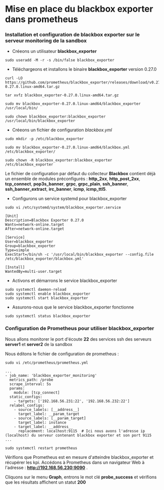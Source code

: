 # Mise en place du blackbox exporter dans prometheus

### Installation et configuration de blackbox exporter sur le serveur monitoring de la sandbox

- Créeons un utilisateur **blackbox_exporter** 

```
sudo useradd -M -r -s /bin/false blackbox_exporter
```

- Téléchargeons et installons le binaire **blackbox_exporter** version 0.27.0

```
curl -LO https://github.com/prometheus/blackbox_exporter/releases/download/v0.27.0/blackbox_exporter-0.27.0.linux-amd64.tar.gz
```

```
tar xvfz blackbox_exporter-0.27.0.linux-amd64.tar.gz
```

```
sudo mv blackbox_exporter-0.27.0.linux-amd64/blackbox_exporter /usr/local/bin/
```

```
sudo chown blackbox_exporter:blackbox_exporter /usr/local/bin/blackbox_exporter
```

- Créeons un fichier de configuration *blackbox.yml*

```
sudo mkdir -p /etc/blackbox_exporter
```

```
sudo mv blackbox_exporter-0.27.0.linux-amd64/blackbox.yml /etc/blackbox_exporter/
```

```
sudo chown -R blackbox_exporter:blackbox_exporter /etc/blackbox_exporter
```

Le fichier de configuration par défaut du collecteur **Blackbox** contient déjà un ensemble de modules préconfigurés : **http_2xx**, **http_post_2xx**, **tcp_connect**, **pop3s_banner**, **grpc**, **grpc_plain**, **ssh_banner**, **ssh_banner_extract**, **irc_banner**, **icmp**, **icmp_ttl5**.

- Configurons un service systemd pour blackbox_exporter

```
sudo vi /etc/systemd/system/blackbox_exporter.service
```

```
[Unit]
Description=Blackbox Exporter 0.27.0
Wants=network-online.target
After=network-online.target

[Service]
User=blackbox_exporter
Group=blackbox_exporter
Type=simple
ExecStart=/bin/sh -c '/usr/local/bin/blackbox_exporter --config.file /etc/blackbox_exporter/blackbox.yml'

[Install]
WantedBy=multi-user.target
```

- Activons et démarrons le service blackbox_exporter

```
sudo systemctl daemon-reload
sudo systemctl enable blackbox_exporter
sudo systemctl start blackbox_exporter
```

- Assurons-nous que le service blackbox_exporter fonctionne

```
sudo systemctl status blackbox_exporter
```

### Configuration de Prometheus pour utiliser blackbox_exporter

Nous allons monitorer le port d'écoute **22** des services ssh des serveurs **server1** et **server2** de la sandbox

Nous éditons le fichier de configuration de prometheus :

```
sudo vi /etc/prometheus/prometheus.yml
```

```
...
- job_name: 'blackbox_exporter_monitoring'
  metrics_path: /probe
  scrape_interval: 5s
  params:
    module: [tcp_connect]
  static_configs:
    - targets: ['192.168.56.231:22', '192.168.56.232:22']
  relabel_configs:
    - source_labels: [__address__]
      target_label: __param_target
    - source_labels: [__param_target]
      target_label: instance
    - target_label: __address__
      replacement: localhost:9115  # Ici nous avons l'adresse ip (localhost) du serveur contenant blackbox exporter et son port 9115
... 
```

```
sudo systemctl restart prometheus
```

Vérifions que Prometheus est en mesure d'atteindre blackbox_exporter et récupérer les kpi. Accédons à Prometheus dans un navigateur Web à l'adresse : **http://192.168.56.230:9090** .

Cliquons sur le menu **Graph**, entrons le mot clé **probe_success** et vérifions que les résultats affichent un statut **200**
